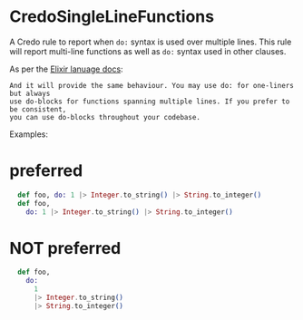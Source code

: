 # CredoSingleLineFunctions

A Credo rule to report when `do:` syntax is used over multiple lines. This rule will report multi-line functions as well as `do:` syntax used in other clauses.

As per the [Elixir lanuage docs](https://elixir-lang.org/getting-started/modules-and-functions.html#named-functions):
```
And it will provide the same behaviour. You may use do: for one-liners but always
use do-blocks for functions spanning multiple lines. If you prefer to be consistent,
you can use do-blocks throughout your codebase.
```

Examples:

# preferred

```elixir
  def foo, do: 1 |> Integer.to_string() |> String.to_integer()
  def foo,
    do: 1 |> Integer.to_string() |> String.to_integer()
```

# NOT preferred

```elixir
  def foo,
    do:
      1
      |> Integer.to_string()
      |> String.to_integer()
```
